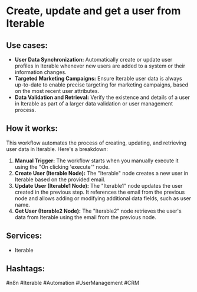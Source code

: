 # Create, update and get a user from Iterable

## Use cases:

- **User Data Synchronization:** Automatically create or update user profiles in Iterable whenever new users are added to a system or their information changes.
- **Targeted Marketing Campaigns:** Ensure Iterable user data is always up-to-date to enable precise targeting for marketing campaigns, based on the most recent user attributes.
- **Data Validation and Retrieval:** Verify the existence and details of a user in Iterable as part of a larger data validation or user management process.

## How it works:

This workflow automates the process of creating, updating, and retrieving user data in Iterable. Here's a breakdown:

1.  **Manual Trigger:** The workflow starts when you manually execute it using the "On clicking 'execute'" node.
2.  **Create User (Iterable Node):** The "Iterable" node creates a new user in Iterable based on the provided email.
3.  **Update User (Iterable1 Node):** The "Iterable1" node updates the user created in the previous step. It references the email from the previous node and allows adding or modifying additional data fields, such as user name.
4.  **Get User (Iterable2 Node):** The "Iterable2" node retrieves the user's data from Iterable using the email from the previous node.

## Services:

*   Iterable

## Hashtags:

#n8n #Iterable #Automation #UserManagement #CRM

